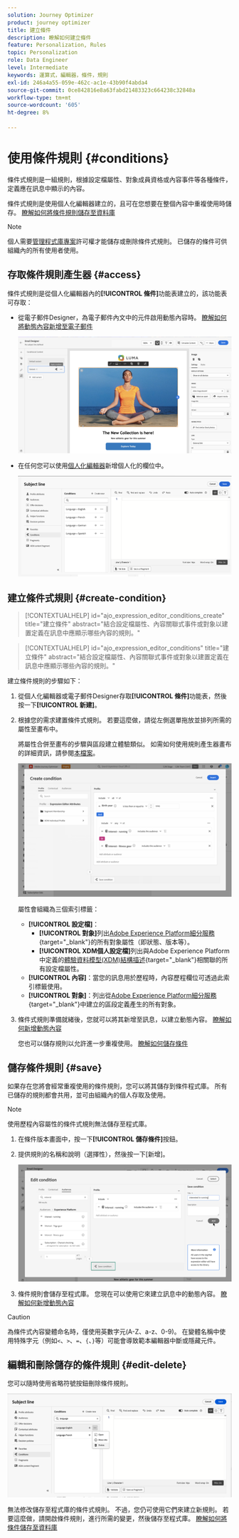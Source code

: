 ```yaml
---
solution: Journey Optimizer
product: journey optimizer
title: 建立條件
description: 瞭解如何建立條件
feature: Personalization, Rules
topic: Personalization
role: Data Engineer
level: Intermediate
keywords: 運算式，編輯器，條件，規則
exl-id: 246a4a55-059e-462c-ac1e-43b90f4abda4
source-git-commit: 0ce842816e8a63fabd21483323c664238c32848a
workflow-type: tm+mt
source-wordcount: '605'
ht-degree: 8%

---
```


# 使用條件規則 {#conditions}

條件式規則是一組規則，根據設定檔屬性、對象成員資格或內容事件等各種條件，定義應在訊息中顯示的內容。

條件式規則是使用個人化編輯器建立的，且可在您想要在整個內容中重複使用時儲存。 [瞭解如何將條件規則儲存至資料庫](#save)

>[!NOTE]
>
>個人需要[管理程式庫專案](../administration/ootb-product-profiles.md)許可權才能儲存或刪除條件式規則。 已儲存的條件可供組織內的所有使用者使用。

## 存取條件規則產生器 {#access}

條件式規則是從個人化編輯器內的&#x200B;**[!UICONTROL 條件]**&#x200B;功能表建立的，該功能表可存取：

* 從電子郵件Designer，為電子郵件內文中的元件啟用動態內容時。 [瞭解如何將動態內容新增至電子郵件](dynamic-content.md#emails)

  ![](assets/conditions-access-email.png)

* 在任何您可以使用[個人化編輯器](personalization-build-expressions.md)新增個人化的欄位中。

  ![](assets/conditions-access-editor.png)

## 建立條件式規則 {#create-condition}

>[!CONTEXTUALHELP]
>id="ajo_expression_editor_conditions_create"
>title="建立條件"
>abstract="結合設定檔屬性、內容關聯式事件或對象以建置定義在訊息中應顯示哪些內容的規則。"

>[!CONTEXTUALHELP]
>id="ajo_expression_editor_conditions"
>title="建立條件"
>abstract="結合設定檔屬性、內容關聯式事件或對象以建置定義在訊息中應顯示哪些內容的規則。"

建立條件規則的步驟如下：

1. 從個人化編輯器或電子郵件Designer存取&#x200B;**[!UICONTROL 條件]**&#x200B;功能表，然後按一下&#x200B;**[!UICONTROL 新建]**。

1. 根據您的需求建置條件式規則。 若要這麼做，請從左側選單拖放並排列所需的屬性至畫布中。

   將屬性合併至畫布的步驟與區段建立體驗類似。 如需如何使用規則產生器畫布的詳細資訊，請參閱[本檔案](https://experienceleague.adobe.com/docs/experience-platform/segmentation/ui/segment-builder.html#rule-builder-canvas)。

   ![](assets/conditions-create.png)

   屬性會組織為三個索引標籤：

   * **[!UICONTROL 設定檔]**：
      * **[!UICONTROL 對象]**&#x200B;列出[Adobe Experience Platform細分服務](https://experienceleague.adobe.com/docs/experience-platform/segmentation/home.html?lang=zh-Hant){target="_blank"}的所有對象屬性（即狀態、版本等）。
      * **[!UICONTROL XDM個人設定檔]**&#x200B;列出與Adobe Experience Platform中定義的[體驗資料模型(XDM)結構描述](https://experienceleague.adobe.com/docs/experience-platform/xdm/home.html?lang=zh-Hant){target="_blank"}相關聯的所有設定檔屬性。
   * **[!UICONTROL 內容]**：當您的訊息用於歷程時，內容歷程欄位可透過此索引標籤使用。
   * **[!UICONTROL 對象]**：列出從[Adobe Experience Platform細分服務](https://experienceleague.adobe.com/docs/experience-platform/segmentation/home.html?lang=zh-Hant){target="_blank"}中建立的區段定義產生的所有對象。

1. 條件式規則準備就緒後，您就可以將其新增至訊息，以建立動態內容。 [瞭解如何新增動態內容](dynamic-content.md)

   您也可以儲存規則以允許進一步重複使用。 [瞭解如何儲存條件](#save)

## 儲存條件規則 {#save}

如果存在您將會經常重複使用的條件規則，您可以將其儲存到條件程式庫。 所有已儲存的規則都會共用，並可由組織內的個人存取及使用。

>[!NOTE]
>
>使用歷程內容屬性的條件式規則無法儲存至程式庫。

1. 在條件版本畫面中，按一下&#x200B;**[!UICONTROL 儲存條件]**&#x200B;按鈕。

1. 提供規則的名稱和說明（選擇性），然後按一下[新增]。**&#x200B;**

   ![](assets/conditions-name-description.png)

1. 條件規則會儲存至程式庫。 您現在可以使用它來建立訊息中的動態內容。 [瞭解如何新增動態內容](dynamic-content.md)


>[!CAUTION]
>
>為條件式內容變體命名時，僅使用英數字元(A-Z、a-z、0-9)。 在變體名稱中使用特殊字元（例如`<`、`>`、`=`、`{`、`}`等）可能會導致範本編輯器中斷或隱藏元件。

## 編輯和刪除儲存的條件規則 {#edit-delete}

您可以隨時使用省略符號按鈕刪除條件規則。

![](assets/conditions-open.png)

無法修改儲存至程式庫的條件式規則。 不過，您仍可使用它們來建立新規則。 若要這麼做，請開啟條件規則，進行所需的變更，然後儲存至程式庫。 [瞭解如何將條件儲存至資料庫](#save)

